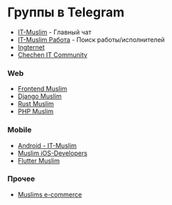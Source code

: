 # Группы в Telegram

- [IT-Muslim](https://t.me/it_muslim) - Главный чат
- [IT-Muslim Работа](https://t.me/it_muslim_job) - Поиск работы/исполнителей
- [Ingternet](https://t.me/ingternet_nav)
- [Chechen IT Community](https://t.me/chitcom)

### Web
- [Frontend Muslim](https://t.me/frontendmuslim)
- [Django Muslim](https://t.me/django_muslim)
- [Rust Muslim](https://t.me/rust_muslim)
- [PHP Muslim](https://t.me/php_muslim)

### Mobile
- [Android - IT-Muslim](https://t.me/it_muslim_android)
- [Muslim iOS-Developers](https://t.me/chadcom)
- [Flutter Muslim](https://t.me/flutter_muslim)

### Прочее
- [Muslims e-commerce](https://t.me/muslims_ecommerce)

